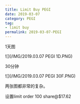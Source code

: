 ```yaml
---
title: Limit Buy PEGI
date: 2019-03-07
category: PEGI
tag:
- limit buy
permalink: 2019-03-07-PEGI
---
```

1天图

![](/IMG/2019.03.07 PEGI 1D.PNG)

30分钟

![](/IMG/2019.03.07 PEGI 30F.PNG)

两张图都非常的复杂。

设置limit order 100 share@$\$$17.62
